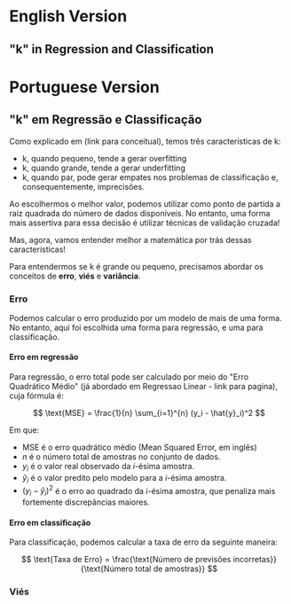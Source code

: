 # English Version

## "k" in Regression and Classification

# Portuguese Version

## "k" em Regressão e Classificação

Como explicado em (link para conceitual), temos três características de k:
- k, quando pequeno, tende a gerar overfitting
- k, quando grande, tende a gerar underfitting
- k, quando par, pode gerar empates nos problemas de classificação e, consequentemente, imprecisões.

Ao escolhermos o melhor valor, podemos utilizar como ponto de partida a raiz quadrada do número de dados disponíveis. No entanto, uma forma mais assertiva para essa decisão é utilizar técnicas de validação cruzada!

Mas, agora, vamos entender melhor a matemática por trás dessas características!

Para entendermos se k é grande ou pequeno, precisamos abordar os conceitos de **erro**, **viés** e **variância**.

### Erro

Podemos calcular o erro produzido por um modelo de mais de uma forma. No entanto, aqui foi escolhida uma forma para regressão, e uma para classificação.

#### Erro em regressão
Para regressão, o erro total pode ser calculado por meio do "Erro Quadrático Médio" (já abordado em Regressao Linear - link para pagina), cuja fórmula é: 

$$
\text{MSE} = \frac{1}{n} \sum_{i=1}^{n} (y_i - \hat{y}_i)^2
$$

Em que:
- $\text{MSE}$ é o erro quadrático médio (Mean Squared Error, em inglês)
- $n$ é o número total de amostras no conjunto de dados.  
- $y_i$ é o valor real observado da $i$-ésima amostra.  
- $\hat{y}_i$ é o valor predito pelo modelo para a $i$-ésima amostra.  
- $(y_i - \hat{y}_i)^2$ é o erro ao quadrado da $i$-ésima amostra, que penaliza mais fortemente discrepâncias maiores.  

#### Erro em classificação
Para classificação, podemos calcular a taxa de erro da seguinte maneira:

$$
\text{Taxa de Erro} = \frac{\text{Número de previsões incorretas}}{\text{Número total de amostras}}
$$

### Viés

